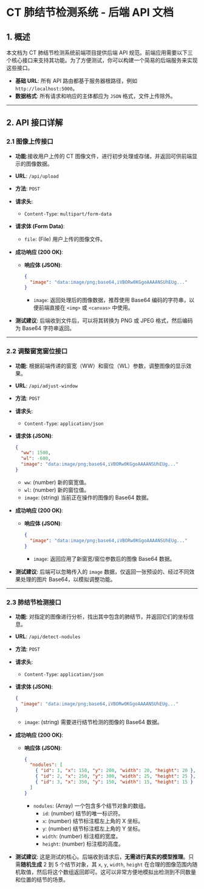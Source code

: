 # **CT 肺结节检测系统 - 后端 API 文档**

## **1. 概述**
本文档为 CT 肺结节检测系统前端项目提供后端 API 规范。前端应用需要以下三个核心接口来支持其功能。为了方便测试，你可以构建一个简易的后端服务来实现这些接口。

- **基础 URL**: 所有 API 路由都基于服务器根路径，例如 `http://localhost:5000`。
- **数据格式**: 所有请求和响应的主体都应为 `JSON` 格式，文件上传除外。

---

## **2. API 接口详解**

### **2.1 图像上传接口**

- **功能**:接收用户上传的 CT 图像文件，进行初步处理或存储，并返回可供前端显示的图像数据。
- **URL**: `/api/upload`
- **方法**: `POST`
- **请求头**:
  - `Content-Type`: `multipart/form-data`
- **请求体 (Form Data)**:
  - `file`: (File) 用户上传的图像文件。

- **成功响应 (200 OK)**:
  - **响应体 (JSON)**:
    ```json
    {
      "image": "data:image/png;base64,iVBORw0KGgoAAAANSUhEUg..." 
    }
    ```
    - `image`: 返回处理后的图像数据，推荐使用 Base64 编码的字符串，以便前端直接在 `<img>` 或 `<canvas>` 中使用。

- **测试建议**: 后端收到文件后，可以将其转换为 PNG 或 JPEG 格式，然后编码为 Base64 字符串返回。

---

### **2.2 调整窗宽窗位接口**

- **功能**: 根据前端传递的窗宽（WW）和窗位（WL）参数，调整图像的显示效果。
- **URL**: `/api/adjust-window`
- **方法**: `POST`
- **请求头**:
  - `Content-Type`: `application/json`
- **请求体 (JSON)**:
  ```json
  {
    "ww": 1500,
    "wl": -600,
    "image": "data:image/png;base64,iVBORw0KGgoAAAANSUhEUg..."
  }
  ```
  - `ww`: (number) 新的窗宽值。
  - `wl`: (number) 新的窗位值。
  - `image`: (string) 当前正在操作的图像的 Base64 数据。

- **成功响应 (200 OK)**:
  - **响应体 (JSON)**:
    ```json
    {
      "image": "data:image/png;base64,iVBORw0KGgoAAAANSUhEUg..."
    }
    ```
    - `image`: 返回应用了新窗宽/窗位参数后的图像 Base64 数据。

- **测试建议**: 后端可以忽略传入的 `image` 数据，仅返回一张预设的、经过不同效果处理的图片 Base64，以模拟调整功能。

---

### **2.3 肺结节检测接口**

- **功能**: 对指定的图像进行分析，找出其中包含的肺结节，并返回它们的坐标信息。
- **URL**: `/api/detect-nodules`
- **方法**: `POST`
- **请求头**:
  - `Content-Type`: `application/json`
- **请求体 (JSON)**:
  ```json
  {
    "image": "data:image/png;base64,iVBORw0KGgoAAAANSUhEUg..."
  }
  ```
  - `image`: (string) 需要进行结节检测的图像的 Base64 数据。

- **成功响应 (200 OK)**:
  - **响应体 (JSON)**:
    ```json
    {
      "nodules": [
        { "id": 1, "x": 150, "y": 200, "width": 20, "height": 20 },
        { "id": 2, "x": 250, "y": 300, "width": 25, "height": 25 },
        { "id": 3, "x": 350, "y": 150, "width": 15, "height": 15 }
      ]
    }
    ```
    - `nodules`: (Array) 一个包含多个结节对象的数组。
      - `id`: (number) 结节的唯一标识符。
      - `x`: (number) 结节标注框左上角的 X 坐标。
      - `y`: (number) 结节标注框左上角的 Y 坐标。
      - `width`: (number) 标注框的宽度。
      - `height`: (number) 标注框的高度。

- **测试建议**: 这是测试的核心。后端收到请求后，**无需进行真实的模型推理**。只需**随机生成** 2 到 5 个结节对象，其 `x`, `y`, `width`, `height` 在合理的图像范围内随机取值，然后将这个数组返回即可。这可以非常方便地模拟出检测到不同数量和位置的结节的场景。 
